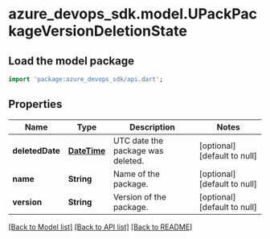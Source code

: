 # azure_devops_sdk.model.UPackPackageVersionDeletionState

## Load the model package
```dart
import 'package:azure_devops_sdk/api.dart';
```

## Properties
Name | Type | Description | Notes
------------ | ------------- | ------------- | -------------
**deletedDate** | [**DateTime**](DateTime.md) | UTC date the package was deleted. | [optional] [default to null]
**name** | **String** | Name of the package. | [optional] [default to null]
**version** | **String** | Version of the package. | [optional] [default to null]

[[Back to Model list]](../README.md#documentation-for-models) [[Back to API list]](../README.md#documentation-for-api-endpoints) [[Back to README]](../README.md)


